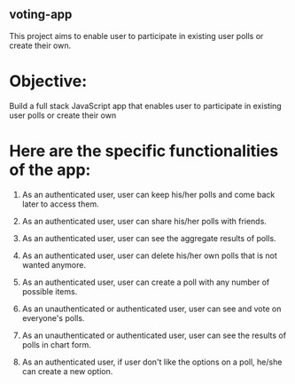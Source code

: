## voting-app

This project aims to enable user to participate in existing user polls or create their own.

# Objective:
Build a full stack JavaScript app that enables user to participate in existing user polls or create their own 

# Here are the specific functionalities of the app:

1) As an authenticated user, user can keep his/her polls and come back later to access them.

2) As an authenticated user, user can share his/her polls with friends.

3) As an authenticated user, user can see the aggregate results of polls.

4) As an authenticated user, user can delete his/her own polls that is not wanted anymore.

5) As an authenticated user, user can create a poll with any number of possible items.

6) As an unauthenticated or authenticated user, user can see and vote on everyone's polls.

7) As an unauthenticated or authenticated user, user can see the results of polls in chart form. 

8) As an authenticated user, if user don't like the options on a poll, he/she can create a new option.
